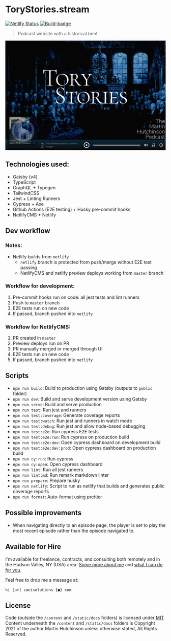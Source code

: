 # ToryStories.stream

[![Netlify Status](https://img.shields.io/netlify/7c436fa4-a898-4aed-a5cb-5a4a768cae4e?logo=netlify&style=flat-square)](https://app.netlify.com/sites/torystories/deploys)
[![Build-badge](https://img.shields.io/github/workflow/status/kentcdodds/kentcdodds.com/pipeline?logo=github&style=flat-square)](https://github.com/kentcdodds/kentcdodds.com/actions?query=workflow%3Apipeline)

> Podcast website with a historical bent

![Screenshot of ToryStores.stream](./docs/torystories.png)

## Technologies used:

-   Gatsby (v4)
-   TypeScript
-   GraphQL + Typegen
-   TailwindCSS
-   Jest + Linting Runners
-   Cypress + Axe
-   Github Actions (E2E testing) + Husky pre-commit hooks
-   NetlifyCMS + Netlify

## Dev workflow

### Notes:

-   Netlify builds from `netlify`
    -   `netlify` branch is protected from push/merge without E2E test passing
    -   NetlifyCMS and netlify preview deploys working from `master` branch

### Workflow for development:

1. Pre-commit hooks run on code: all jest tests and lint runners
2. Push to `master` branch
3. E2E tests run on new code
4. If passed, branch pushed into `netlify`

### Workflow for NetlifyCMS:

1. PR created in `master`
2. Preview deploys run on PR
3. PR manually merged or merged through UI
4. E2E tests run on new code
5. If passed, branch pushed into `netlify`

## Scripts

-   `npm run build`: Build to production using Gatsby (outputs to `public` folder)
-   `npm run dev`: Build and serve development version using Gatsby
-   `npm run serve`: Build and serve production
-   `npm run test`: Run jest and runners
-   `npm run test:coverage`: Generate coverage reports
-   `npm run test:watch`: Run jest and runners in watch mode
-   `npm run test:debug`: Run jest and allow node-based debugging
-   `npm run test:e2e`: Run cypress E2E tests
-   `npm run test:e2e:run`: Run cypress on production build
-   `npm run test:e2e:dev`: Open cypress dashboard on development build
-   `npm run test:e2e:dev:prod`: Open cypress dashboard on production build
-   `npm run cy:run`: Run cypress
-   `npm run cy:open`: Open cypress dashboard
-   `npm run lint`: Run all jest runners
-   `npm run lint:md`: Run remark markdown linter
-   `npm run prepare`: Prepare husky
-   `npm run netlify`: Script to run as netlify that builds and generates public coverage reports
-   `npm run format`: Auto-format using prettier

## Possible improvements

-   When navigating directly to an episode page, the player is set to play the most recent episode rather than the episode navigated to.

## Available for Hire

I'm available for freelance, contracts, and consulting both remotely and in the Hudson Valley, NY (USA) area. [Some more about me](https://www.zweisolutions.com/about.html) and [what I can do for you](https://www.zweisolutions.com/services.html).

Feel free to drop me a message at:

```
hi [a+] zweisolutions {●} com
```

## License

Code (outside the `/content` and `/static/docs` folders) is licensed under [MIT](./LICENSE)
Content underneath the `/content` and `/static/docs` folders is Copyright 2021 of the author Martin Hutchinson unless otherwise stated, All Rights Reserved.
